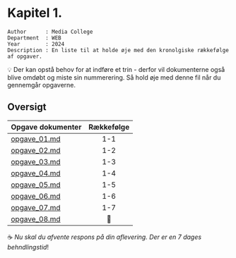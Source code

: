 # Kapitel 1.

```
Author      : Media College
Department  : WEB 
Year        : 2024 
Description : En liste til at holde øje med den kronolgiske rækkefølge af opgaver.         
```
:bulb:   Der kan opstå behov for at indføre et trin - derfor vil dokumenterne også blive omdøbt og miste sin nummerering.
         Så hold øje med denne fil når du gennemgår opgaverne.

## Oversigt

| Opgave dokumenter                 | Rækkefølge    | 
| -                                 |:-------------:| 
| [opgave_01.md](opgave_01.md)      | 1-1           | 
| [opgave_02.md](opgave_02.md)      | 1-2           | 
| [opgave_03.md](opgave_03.md)      | 1-3           | 
| [opgave_04.md](opgave_04.md)      | 1-4           | 
| [opgave_05.md](opgave_05.md)      | 1-5           | 
| [opgave_06.md](opgave_06.md)      | 1-6           | 
| [opgave_07.md](opgave_07.md)      | 1-7           | 
| [opgave_08.md](opgave_08.md)      | :dart:        | 

:coffee:
*Nu skal du afvente respons på din aflevering. Der er en 7 dages behndlingstid*! 